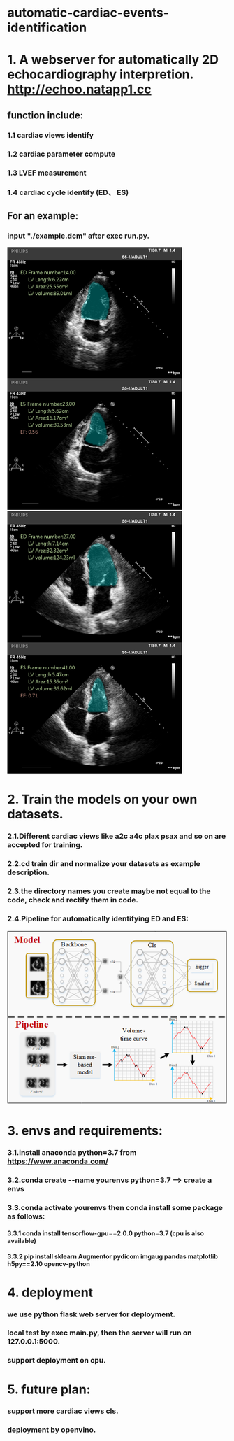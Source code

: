 # automatic-cardiac-events-identification
# 1. A webserver for automatically 2D echocardiography interpretion. http://echoo.natapp1.cc
## function include:
### 1.1 cardiac views identify
### 1.2 cardiac parameter compute
### 1.3 LVEF measurement
### 1.4 cardiac cycle identify (ED、 ES)
## For an example:
### input "./example.dcm" after exec run.py. 

<img src="https://github.com/liys-9/automatic-cardiac-events-identification/blob/master/assessment_a2c.png" width="400"/><img src="https://github.com/liys-9/automatic-cardiac-events-identification/blob/master/assessment_a4c.png" width="400"/> 

# 2. Train the models on your own datasets. 
### 2.1.Different cardiac views like a2c a4c plax psax and so on are accepted for training.
### 2.2.cd train dir and normalize your datasets as example description.
### 2.3.the directory names you create maybe not equal to the code, check and rectify them in code.
### 2.4.Pipeline for automatically identifying ED and ES:
<img src="https://github.com/liys-9/automatic-cardiac-events-identification/blob/master/moxing%20.png" width="700"/>

# 3. envs and requirements:  
### 3.1.install anaconda python=3.7 from https://www.anaconda.com/  
### 3.2.conda create --name yourenvs python=3.7  ==> create a envs  
### 3.3.conda activate yourenvs then conda install some package as follows:  
  #### 3.3.1 conda install tensorflow-gpu==2.0.0 python=3.7  (cpu is also available)
  #### 3.3.2 pip install sklearn Augmentor pydicom imgaug pandas matplotlib h5py==2.10 opencv-python

# 4. deployment
### we use python flask web server for deployment.
### local test by exec main.py, then the server will run on 127.0.0.1:5000.
### support deployment on cpu.  


# 5. future plan:
### support more cardiac views cls.
### deployment by openvino.
